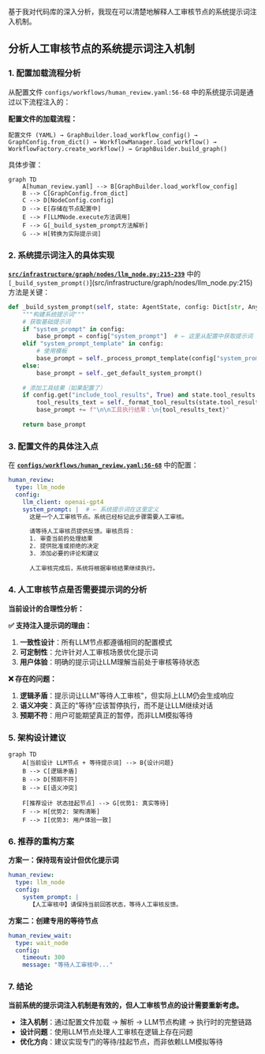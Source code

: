 基于我对代码库的深入分析，我现在可以清楚地解释人工审核节点的系统提示词注入机制。

## 分析人工审核节点的系统提示词注入机制

### 1. 配置加载流程分析

从配置文件 `configs/workflows/human_review.yaml:56-68` 中的系统提示词是通过以下流程注入的：

**配置文件的加载流程：**
```
配置文件 (YAML) → GraphBuilder.load_workflow_config() → GraphConfig.from_dict() → WorkflowManager.load_workflow() → WorkflowFactory.create_workflow() → GraphBuilder.build_graph()
```

具体步骤：

```mermaid
graph TD
    A[human_review.yaml] --> B[GraphBuilder.load_workflow_config]
    B --> C[GraphConfig.from_dict]
    C --> D[NodeConfig.config]
    D --> E[存储在节点配置中]
    E --> F[LLMNode.execute方法调用]
    F --> G[_build_system_prompt方法解析]
    G --> H[转换为实际提示词]
```

### 2. 系统提示词注入的具体实现

**[`src/infrastructure/graph/nodes/llm_node.py:215-239`](src/infrastructure/graph/nodes/llm_node.py:215-239)** 中的 `[_build_system_prompt()`](src/infrastructure/graph/nodes/llm_node.py:215) 方法是关键：

```python
def _build_system_prompt(self, state: AgentState, config: Dict[str, Any]) -> str:
    """构建系统提示词"""
    # 获取基础提示词
    if "system_prompt" in config:
        base_prompt = config["system_prompt"]  # ← 这里从配置中获取提示词
    elif "system_prompt_template" in config:
        # 使用模板
        base_prompt = self._process_prompt_template(config["system_prompt_template"], state, config)
    else:
        base_prompt = self._get_default_system_prompt()
    
    # 添加工具结果（如果配置了）
    if config.get("include_tool_results", True) and state.tool_results:
        tool_results_text = self._format_tool_results(state.tool_results)
        base_prompt += f"\n\n工具执行结果：\n{tool_results_text}"
    
    return base_prompt
```

### 3. 配置文件的具体注入点

在 **[`configs/workflows/human_review.yaml:56-68`](configs/workflows/human_review.yaml:56)** 中的配置：

```yaml
human_review:
  type: llm_node
  config:
    llm_client: openai-gpt4
    system_prompt: |  # ← 系统提示词在这里定义
      这是一个人工审核节点。系统已经标记此步骤需要人工审核。
      
      请等待人工审核员提供反馈。审核员将：
      1. 审查当前的处理结果
      2. 提供批准或拒绝的决定
      3. 添加必要的评论和建议
      
      人工审核完成后，系统将根据审核结果继续执行。
```

### 4. 人工审核节点是否需要提示词的分析

**当前设计的合理性分析：**

**✅ 支持注入提示词的理由：**
1. **一致性设计**：所有LLM节点都遵循相同的配置模式
2. **可定制性**：允许针对人工审核场景优化提示词
3. **用户体验**：明确的提示词让LLM理解当前处于审核等待状态

**❌ 存在的问题：**
1. **逻辑矛盾**：提示词让LLM"等待人工审核"，但实际上LLM仍会生成响应
2. **语义冲突**：真正的"等待"应该暂停执行，而不是让LLM继续对话
3. **预期不符**：用户可能期望真正的暂停，而非LLM模拟等待

### 5. 架构设计建议

```mermaid
graph TD
    A[当前设计 LLM节点 + 等待提示词] --> B{设计问题}
    B --> C[逻辑矛盾]
    B --> D[预期不符]
    B --> E[语义冲突]
    
    F[推荐设计 状态挂起节点] --> G[优势1: 真实等待]
    F --> H[优势2: 架构清晰]
    F --> I[优势3: 用户体验一致]
```

### 6. 推荐的重构方案

**方案一：保持现有设计但优化提示词**
```yaml
human_review:
  type: llm_node
  config:
    system_prompt: |
      【人工审核中】请保持当前回答状态，等待人工审核反馈。
```

**方案二：创建专用的等待节点**
```yaml
human_review_wait:
  type: wait_node
  config:
    timeout: 300
    message: "等待人工审核中..."
```

### 7. 结论

**当前系统的提示词注入机制是有效的，但人工审核节点的设计需要重新考虑。**

- **注入机制**：通过配置文件加载 → 解析 → LLM节点构建 → 执行时的完整链路
- **设计问题**：使用LLM节点处理人工审核在逻辑上存在问题
- **优化方向**：建议实现专门的等待/挂起节点，而非依赖LLM模拟等待